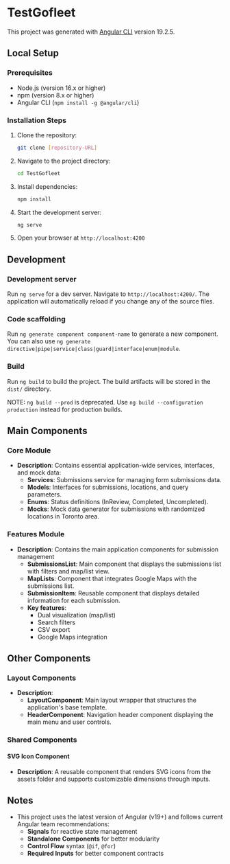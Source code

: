# TestGofleet

This project was generated with [Angular CLI](https://github.com/angular/angular-cli) version 19.2.5.

## Local Setup

### Prerequisites

- Node.js (version 16.x or higher)
- npm (version 8.x or higher)
- Angular CLI (`npm install -g @angular/cli`)

### Installation Steps

1. Clone the repository:
   ```bash
   git clone [repository-URL]
   ```
2. Navigate to the project directory:
   ```bash
   cd TestGofleet
   ```
3. Install dependencies:
   ```bash
   npm install
   ```
4. Start the development server:
   ```bash
   ng serve
   ```
5. Open your browser at `http://localhost:4200`

## Development

### Development server

Run `ng serve` for a dev server. Navigate to `http://localhost:4200/`. The application will automatically reload if you change any of the source files.

### Code scaffolding

Run `ng generate component component-name` to generate a new component. You can also use `ng generate directive|pipe|service|class|guard|interface|enum|module`.

### Build

Run `ng build` to build the project. The build artifacts will be stored in the `dist/` directory.

NOTE: `ng build --prod` is deprecated. Use `ng build --configuration production` instead for production builds.

## Main Components

### Core Module
- **Description**: Contains essential application-wide services, interfaces, and mock data:
  - **Services**: Submissions service for managing form submissions data.
  - **Models**: Interfaces for submissions, locations, and query parameters.
  - **Enums**: Status definitions (InReview, Completed, Uncompleted).
  - **Mocks**: Mock data generator for submissions with randomized locations in Toronto area.

### Features Module
- **Description**: Contains the main application components for submission management
  - **SubmissionsList**: Main component that displays the submissions list with filters and map/list view.
  - **MapLists**: Component that integrates Google Maps with the submissions list.
  - **SubmissionItem**: Reusable component that displays detailed information for each submission.
  - **Key features**:
    - Dual visualization (map/list)
    - Search filters
    - CSV export
    - Google Maps integration

## Other Components

### Layout Components

- **Description**: 
    - **LayoutComponent**: Main layout wrapper that structures the application's base template.
    - **HeaderComponent**: Navigation header component displaying the main menu and user controls.

### Shared Components

#### SVG Icon Component
- **Description**: A reusable component that renders SVG icons from the assets folder and supports customizable dimensions through inputs.

## Notes

- This project uses the latest version of Angular (v19+) and follows current Angular team recommendations:
  - **Signals** for reactive state management
  - **Standalone Components** for better modularity
  - **Control Flow** syntax (`@if`, `@for`)
  - **Required Inputs** for better component contracts